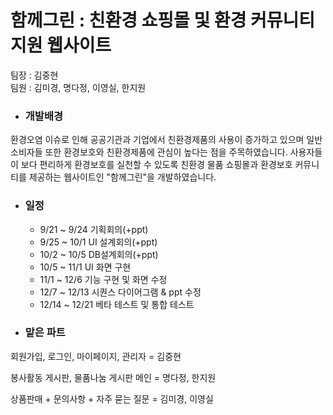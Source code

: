 # 함께그린 : 친환경 쇼핑몰 및 환경 커뮤니티 지원 웹사이트  
  
팀장 : 김중현    
팀원 : 김미경, 명다정, 이영실, 한지원   
      
   
* ### 개발배경      
환경오염 이슈로 인해 공공기관과 기업에서 친환경제품의 사용이 증가하고 있으며 일반 소비자들 또한 환경보호와 친환경제품에 관심이 높다는 점을 주목하였습니다. 사용자들이 보다 편리하게 환경보호를 실천할 수 있도록 친환경 물품 쇼핑몰과 환경보호 커뮤니티를 제공하는 웹사이트인 "함께그린"을 개발하였습니다.   
   
      
    
* ### 일정      
  - 9/21 ~ 9/24 기획회의(+ppt)   
  - 9/25 ~ 10/1 UI 설계회의(+ppt)     
  - 10/2 ~ 10/5 DB설계회의(+ppt)   
  - 10/5 ~ 11/1 UI 화면 구현   
  - 11/1 ~ 12/6 기능 구현 및 화면 수정   
  - 12/7 ~ 12/13 시퀀스 다이어그램 & ppt 수정   
  - 12/14 ~ 12/21 베타 테스트 및 통합 테스트      
   
    
* ### 맡은 파트      
회원가입, 로그인, 마이페이지, 관리자 = 김중현   
     
봉사활동 게시판, 물품나눔 게시판  메인 = 명다정, 한지원    
     
상품판매 + 문의사항 + 자주 묻는 질문 =  김미경, 이영실    



 

